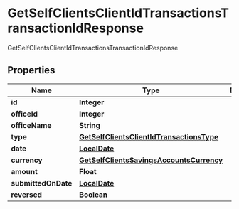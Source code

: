 

# GetSelfClientsClientIdTransactionsTransactionIdResponse

GetSelfClientsClientIdTransactionsTransactionIdResponse
## Properties

Name | Type | Description | Notes
------------ | ------------- | ------------- | -------------
**id** | **Integer** |  |  [optional]
**officeId** | **Integer** |  |  [optional]
**officeName** | **String** |  |  [optional]
**type** | [**GetSelfClientsClientIdTransactionsType**](GetSelfClientsClientIdTransactionsType.md) |  |  [optional]
**date** | [**LocalDate**](LocalDate.md) |  |  [optional]
**currency** | [**GetSelfClientsSavingsAccountsCurrency**](GetSelfClientsSavingsAccountsCurrency.md) |  |  [optional]
**amount** | **Float** |  |  [optional]
**submittedOnDate** | [**LocalDate**](LocalDate.md) |  |  [optional]
**reversed** | **Boolean** |  |  [optional]



